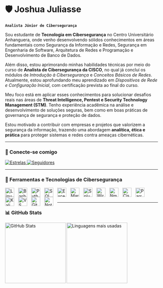 # 🛡️ Joshua Juliasse

**`Analista Júnior de Cibersegurança`**

Sou estudante de **Tecnologia em Cibersegurança** no Centro Universitário Anhanguera, onde venho desenvolvendo sólidos conhecimentos em áreas fundamentais como Segurança da Informação e Redes, Segurança em Engenharia de Software, Arquitetura de Redes e Programação e Desenvolvimento de Banco de Dados.

Além disso, estou aprimorando minhas habilidades técnicas por meio do curso de **Analista de Cibersegurança da CISCO**, no qual já concluí os módulos de *Introdução à Cibersegurança* e *Conceitos Básicos de Redes*. Atualmente, estou aprofundando meu aprendizado em *Dispositivos de Rede e Configuração Inicial*, com certificação prevista ao final do curso.

Meu foco está em aplicar esses conhecimentos para solucionar desafios reais nas áreas de **Threat Intelligence, Pentest e Security Technology Management (STM)**. Tenho experiência acadêmica na análise e desenvolvimento de soluções seguras, bem como em boas práticas de governança de segurança e proteção de dados.

Estou motivado a contribuir com empresas e projetos que valorizem a segurança da informação, trazendo uma abordagem **analítica, ética e prática** para proteger sistemas e redes contra ameaças cibernéticas.

---

### 📌 Conecte-se comigo

<p align="left">
<a href="https://github.com/JoshuaJuliasse">
    <img 
        alt="Estrelas" 
        title="Total de estrelas GitHub" 
        src="https://custom-icon-badges.demolab.com/github/stars/JoshuaJuliasse?color=55960c&style=for-the-badge&labelColor=488207&logo=star&label=Estrelas"
    />
</a>
<a href="https://github.com/JoshuaJuliasse?tab=followers">
    <img 
        alt="Seguidores" 
        title="Me siga no GitHub" 
        src="https://custom-icon-badges.demolab.com/github/followers/JoshuaJuliasse?color=236ad3&labelColor=1155ba&style=for-the-badge&logo=github&label=Seguidores&logoColor=white"
    />
</a>
</p>

---

### 🔐 Ferramentas e Tecnologias de Cibersegurança

<img 
    align="left" 
    alt="Linux" 
    title="Linux" 
    width="30px" 
    style="padding-right: 10px;" 
    src="https://cdn.jsdelivr.net/gh/devicons/devicon@latest/icons/linux/linux-original.svg" 
/>
<img 
    align="left" 
    alt="Bash" 
    title="Bash Script" 
    width="30px" 
    style="padding-right: 10px;" 
    src="https://cdn.jsdelivr.net/gh/devicons/devicon@latest/icons/bash/bash-original.svg" 
/>
<img 
    align="left" 
    alt="Python" 
    title="Python (scripts, automações)" 
    width="30px" 
    style="padding-right: 10px;" 
    src="https://cdn.jsdelivr.net/gh/devicons/devicon@latest/icons/python/python-original.svg" 
/>
<img 
    align="left" 
    alt="SQL" 
    title="SQL (Consulta e Auditoria de Dados)" 
    width="30px" 
    style="padding-right: 10px;" 
    src="https://cdn.jsdelivr.net/gh/devicons/devicon@latest/icons/mysql/mysql-original.svg" 
/>
<img 
    align="left" 
    alt="Excel" 
    title="Microsoft Excel (Dashboards, Análise)" 
    width="30px" 
    style="padding-right: 10px;" 
    src="https://upload.wikimedia.org/wikipedia/commons/7/73/Microsoft_Excel_2013_logo.svg" 
/>
<img 
    align="left" 
    alt="Markdown" 
    title="Markdown (Documentação)" 
    width="30px" 
    style="padding-right: 10px;" 
    src="https://cdn.simpleicons.org/markdown/000000" 
/>
<img 
    align="left" 
    alt="Splunk" 
    title="Splunk (SIEM - Análise de Logs)" 
    width="30px" 
    style="padding-right: 10px;" 
    src="https://cdn.simpleicons.org/splunk/000000" 
/>
<img 
    align="left" 
    alt="Wireshark" 
    title="Wireshark (Análise de Pacotes)" 
    width="30px" 
    style="padding-right: 10px;" 
    src="https://cdn.simpleicons.org/wireshark/1679A7" 
/>
<img 
    align="left" 
    alt="Nmap" 
    title="Nmap (Varredura de portas, rede)" 
    width="30px" 
    style="padding-right: 10px;" 
    src="https://cdn.simpleicons.org/nmap/000000" 
/>
<img 
    align="left" 
    alt="Cisco" 
    title="Cisco Networking" 
    width="30px" 
    style="padding-right: 10px;" 
    src="https://cdn.simpleicons.org/cisco/1BA0D7" 
/>
<img 
    align="left" 
    alt="Parrot OS" 
    title="Parrot OS (Segurança ofensiva e forense)" 
    width="30px" 
    style="padding-right: 10px;" 
    src="https://cdn.simpleicons.org/parrotsecurity/2CCCB7" 
/>
<img 
    align="left" 
    alt="Kali Linux" 
    title="Kali Linux (Pentest OS)" 
    width="30px" 
    style="padding-right: 10px;" 
    src="https://cdn.simpleicons.org/kalilinux/557C94" 
/>
<img 
    align="left" 
    alt="VS Code" 
    title="Visual Studio Code (Editor)" 
    width="30px" 
    style="padding-right: 10px;" 
    src="https://cdn.jsdelivr.net/gh/devicons/devicon@latest/icons/vscode/vscode-original.svg" 
/>
<img 
    align="left" 
    alt="Git" 
    title="Git (Controle de versão)" 
    width="30px" 
    style="padding-right: 10px;" 
    src="https://cdn.jsdelivr.net/gh/devicons/devicon@latest/icons/git/git-original.svg" 
/>
<img 
    align="left" 
    alt="Notion" 
    title="Notion (Documentação e organização)" 
    width="30px" 
    style="padding-right: 10px;" 
    src="https://cdn.simpleicons.org/notion/000000" 
/>

<br/><br/>

---

### 📊 GitHub Stats

<p>
  <img 
    align="left" 
    alt="GitHub Stats" 
    height="200" 
    src="https://github-readme-stats.vercel.app/api?username=JoshuaJuliasse&show_icons=true&theme=tokyonight&include_all_commits=true&locale=pt-br" 
  />

  <img 
    align="left" 
    alt="Linguagens mais usadas" 
    height="200" 
    src="https://github-readme-stats.vercel.app/api/top-langs/?username=JoshuaJuliasse&theme=tokyonight&layout=compact&custom_title=Tecnologias&langs_count=8" 
  />
</p>
